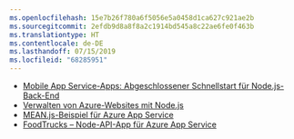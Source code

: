 ```yaml
---
ms.openlocfilehash: 15e7b26f780a6f5056e5a0458d1ca627c921ae2b
ms.sourcegitcommit: 2efdb9d8a8f8a2c1914bd545a8c22ae6fe0f463b
ms.translationtype: HT
ms.contentlocale: de-DE
ms.lasthandoff: 07/15/2019
ms.locfileid: "68285951"
---
```

- [Mobile App Service-Apps: Abgeschlossener Schnellstart für Node.js-Back-End](https://azure.microsoft.com/resources/samples/app-service-mobile-nodejs-backend-quickstart/)
- [Verwalten von Azure-Websites mit Node.js](https://azure.microsoft.com/resources/samples/app-service-web-nodejs-manage/)
- [MEAN.js-Beispiel für Azure App Service](https://azure.microsoft.com/resources/samples/meanjs/)
- [FoodTrucks – Node-API-App für Azure App Service](https://azure.microsoft.com/resources/samples/app-service-api-node-food-trucks/)